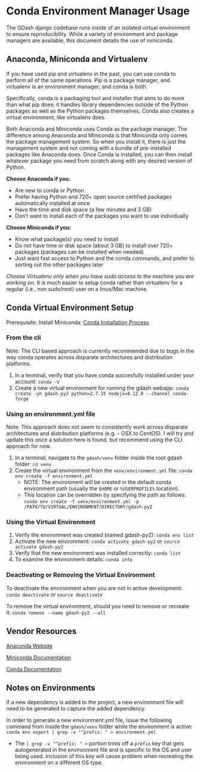 # Conda Environment Manager Usage

The GDash django codebase runs inside of an isolated virtual environment to ensure reproducibility. While a variety of environment and package managers are available, this document details the use of miniconda.


## Anaconda, Miniconda and Virtualenv

If you have used pip and virtualenv in the past, you can use conda to perform all of the same operations. Pip is a package manager, and virtualenv is an environment manager; and conda is both.

Specifically, conda is a packaging tool and installer that aims to do more than what pip does; it handles library dependencies outside of the Python packages as well as the Python packages themselves. Conda also creates a virtual environment, like virtualenv does.

Both Anaconda and Miniconda uses Conda as the package manager. The difference among Anaconda and Miniconda is that Miniconda only comes the package management system. So when you install it, there is just the management system and not coming with a bundle of pre-installed packages like Anaconda does. Once Conda is installed, you can then install whatever package you need from scratch along with any desired version of Python.

**Choose Anaconda if you:**

- Are new to conda or Python
- Prefer having Python and 720+ open source certified packages automatically installed at once
- Have the time and disk space (a few minutes and 3 GB)
- Don’t want to install each of the packages you want to use individually

**Choose Miniconda if you:**

- Know what package(s) you need to install
- Do not have time or disk space (about 3 GB) to install over 720+ packages (packages can be installed when needed)
- Just want fast access to Python and the conda commands, and prefer to sorting out the other packages later

_Choose Virtualenv only when you have sudo access to the machine you are working on._ It is much easier to setup conda rather than virtualenv for a regular (i.e., non sudo/root) user on a linux/Mac machine.


## Conda Virtual Environment Setup

Prerequisite: Install Miniconda: [Conda Installation Process](https://conda.io/projects/conda/en/latest/user-guide/install/index.html)


### From the cli

Note: The CLI based approach is currently recommended due to bugs in the way conda operates across disparate architectures and distribution platforms.

1. In a terminal, verify that you have conda succesfully installed under your account: `conda -V`
2. Create a new virtual environment for running the gdash webapp: `conda create -yn gdash-py2 python=2.7.15 nodejs=8.12.0 --channel conda-forge`


### Using an environment.yml file

Note: This approach does not seem to consistently work across disparate architectures and distribution platforms (e.g. - OSX to CentOS). I will try and update this once a solution here is found, but recommend using the CLI approach for now.

1. In a terminal, navigate to the `gdash/venv` folder inside the root gdash folder: `cd venv`
2. Create the virtual environment from the `venv/environment.yml` file: `conda env create -f environment.yml`
    - NOTE: The environment will be created in the default conda environment path (usually the `$HOME` or `%USERPROFILE%` location).
    - This location can be overridden by specifying the path as follows: `conda env create -f venv/environment.yml -p /PATH/TO/VIRTUAL/ENVIRONMENT/DIRECTORY/gdash-py2`


### Using the Virtual Environment

1. Verify the environment was created (named gdash-py2): `conda env list`
2. Activate the new environment: `conda activate gdash-py2` or `source activate gdash-py2`
3. Verify that the new environment was installed correctly: `conda list`
4. To examine the environment details: `conda info`


### Deactivating or Removing the Virtual Environment

To deactivate the environment when you are not in active development: `conda deactivate` or `source deactivate`

To remove the virtual environment, should you need to remove or recreate it: `conda remove --name gdash-py2 --all`


## Vendor Resources

[Anaconda Website](https://www.anaconda.com/)

[Miniconda Documentation](https://docs.conda.io/en/latest/miniconda.html)

[Conda Documentation](https://conda.io/projects/conda/en/latest/user-guide/tasks/manage-environments.html?highlight=environment#sharing-an-environment)


## Notes on Environments

If a new dependency is added to the project, a new environment file will need to be generated to capture the added dependency.

In order to generate a new environment.yml file, issue the following command from inside the `gdash/venv` folder while the environment is active:
`conda env export | grep -v "^prefix: " > environment.yml`

- The `| grep -v "^prefix: " >` portion trims off a `prefix` key that gets autogenerated in the environment file and is specific to the OS and user being used. Inclusion of this key will cause problem when recreating the environment on a different OS type.
